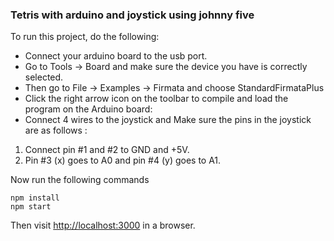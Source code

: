 ### Tetris with arduino and joystick using johnny five

To run this project, do the following:

- Connect your arduino board to the usb port.
- Go to Tools -> Board and make sure the device you have is correctly selected.
- Then go to File -> Examples -> Firmata and choose StandardFirmataPlus
- Click the right arrow icon on the toolbar to compile and load the program on the Arduino board:
- Connect 4 wires to the joystick and Make sure the pins in the joystick are as follows :

1. Connect pin #1 and #2 to GND and +5V.
2. Pin #3 (x) goes to A0 and pin #4 (y) goes to A1.

Now run the following commands

```
npm install
npm start
```

Then visit <http://localhost:3000> in a browser.
